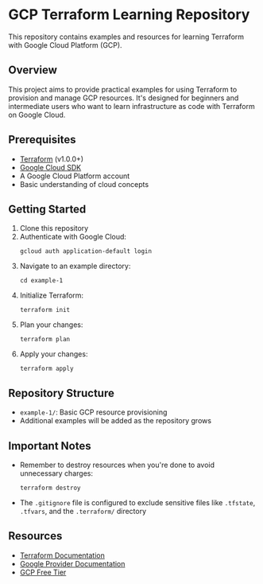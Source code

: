 # GCP Terraform Learning Repository

This repository contains examples and resources for learning Terraform with Google Cloud Platform (GCP).

## Overview

This project aims to provide practical examples for using Terraform to provision and manage GCP resources. It's designed for beginners and intermediate users who want to learn infrastructure as code with Terraform on Google Cloud.

## Prerequisites

- [Terraform](https://www.terraform.io/downloads.html) (v1.0.0+)
- [Google Cloud SDK](https://cloud.google.com/sdk/docs/install)
- A Google Cloud Platform account
- Basic understanding of cloud concepts

## Getting Started

1. Clone this repository
2. Authenticate with Google Cloud:
   ```
   gcloud auth application-default login
   ```
3. Navigate to an example directory:
   ```
   cd example-1
   ```
4. Initialize Terraform:
   ```
   terraform init
   ```
5. Plan your changes:
   ```
   terraform plan
   ```
6. Apply your changes:
   ```
   terraform apply
   ```

## Repository Structure

- `example-1/`: Basic GCP resource provisioning
- Additional examples will be added as the repository grows

## Important Notes

- Remember to destroy resources when you're done to avoid unnecessary charges:
  ```
  terraform destroy
  ```
- The `.gitignore` file is configured to exclude sensitive files like `.tfstate`, `.tfvars`, and the `.terraform/` directory

## Resources

- [Terraform Documentation](https://www.terraform.io/docs)
- [Google Provider Documentation](https://registry.terraform.io/providers/hashicorp/google/latest/docs)
- [GCP Free Tier](https://cloud.google.com/free)

